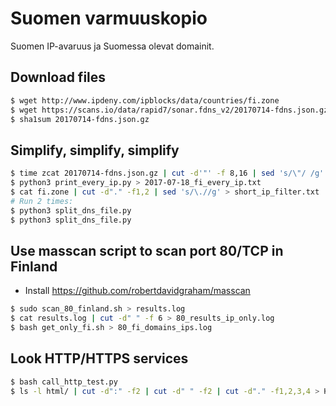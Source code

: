 Suomen varmuuskopio
===================

Suomen IP-avaruus ja Suomessa olevat domainit.

Download files
--------------

```sh
$ wget http://www.ipdeny.com/ipblocks/data/countries/fi.zone
$ wget https://scans.io/data/rapid7/sonar.fdns_v2/20170714-fdns.json.gz
$ sha1sum 20170714-fdns.json.gz
```

Simplify, simplify, simplify
----------------------------

```sh
$ time zcat 20170714-fdns.json.gz | cut -d'"' -f 8,16 | sed 's/\"/ /g' > 20170714_dns.txt
$ python3 print_every_ip.py > 2017-07-18_fi_every_ip.txt
$ cat fi.zone | cut -d"." -f1,2 | sed 's/\.//g' > short_ip_filter.txt
# Run 2 times:
$ python3 split_dns_file.py
$ python3 split_dns_file.py
```

Use masscan script to scan port 80/TCP in Finland
-------------------------------------------------

- Install https://github.com/robertdavidgraham/masscan

```sh
$ sudo scan_80_finland.sh > results.log
$ cat results.log | cut -d" " -f 6 > 80_results_ip_only.log
$ bash get_only_fi.sh > 80_fi_domains_ips.log
```

Look HTTP/HTTPS services
------------------------

```sh
$ bash call_http_test.py
$ ls -l html/ | cut -d":" -f2 | cut -d" " -f2 | cut -d"." -f1,2,3,4 > HTTP_results_ip_only.log
```
